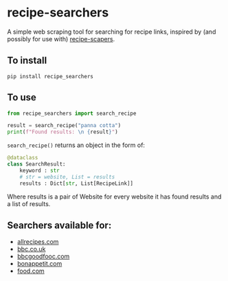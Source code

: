 # recipe-searchers
A simple web scraping tool for searching for recipe links, inspired by (and possibly for use with) [recipe-scapers](https://github.com/hhursev/recipe-scrapers).

## To install
```
pip install recipe_searchers
```

## To use
```python
from recipe_searchers import search_recipe

result = search_recipe("panna cotta")
print(f"Found results: \n {result}")
```
```search_recipe()``` returns an object in the form of:

```python
@dataclass
class SearchResult:
    keyword : str
    # str = website, List = results
    results : Dict[str, List[RecipeLink]]
```

Where results is a pair of Website for every website it has found results and a list of results.

## Searchers available for:
- [allrecipes.com](https://allrecipes.com)
- [bbc.co.uk](https://www.bbc.co.uk/food/)
- [bbcgoodfooc.com](https://www.bbcgoodfood.com/)
- [bonappetit.com](https://www.bonappetit.com/)
- [food.com](https://www.food.com/)